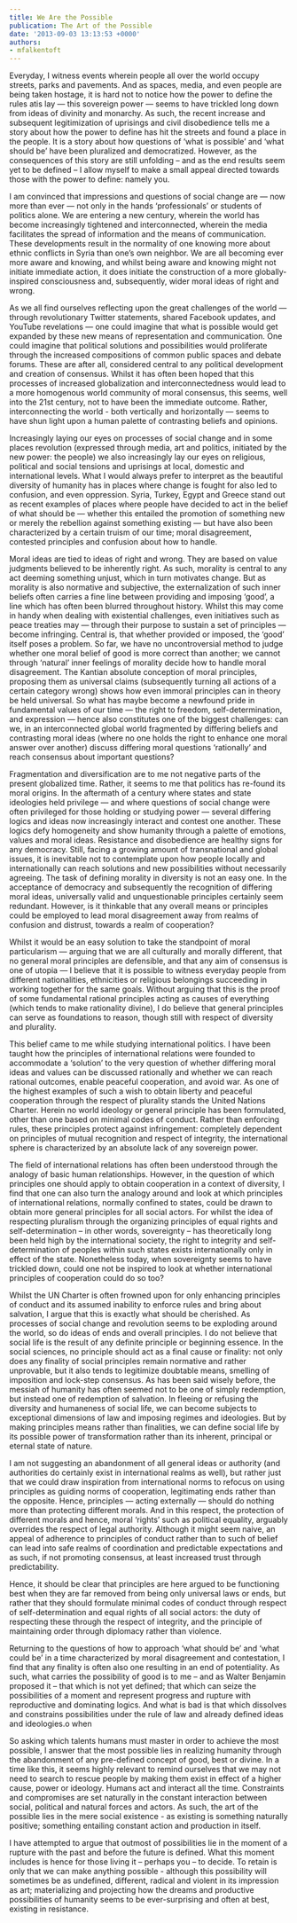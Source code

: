 ```yaml
---
title: We Are the Possible
publication: The Art of the Possible
date: '2013-09-03 13:13:53 +0000'
authors:
- mfalkentoft
---
```


Everyday, I witness events wherein people all over the world occupy streets, parks and pavements. And as spaces, media, and even people are being taken hostage, it is hard not to notice how the power to define the rules atis lay — this sovereign power — seems to have trickled long down from ideas of divinity and monarchy. As such, the recent increase and subsequent legitimization of uprisings and civil disobedience tells me a story about how the power to define has hit the streets and found a place in the people. It is a story about how questions of ‘what is possible’ and ‘what should be’ have been pluralized and democratized. However, as the consequences of this story are still unfolding – and as the end results seem yet to be defined – I allow myself to make a small appeal directed towards those with the power to define: namely you.

I am convinced that impressions and questions of social change are — now more than ever — not only in the hands ‘professionals’ or students of politics alone. We are entering a new century, wherein the world has become increasingly tightened and interconnected, wherein the media facilitates the spread of information and the means of communication. These developments result in the normality of one knowing more about ethnic conflicts in Syria than one’s own neighbor. We are all becoming ever more aware and knowing, and whilst being aware and knowing might not initiate immediate action, it does initiate the construction of a more globally-inspired consciousness and, subsequently, wider moral ideas of right and wrong.

As we all find ourselves reflecting upon the great challenges of the world — through revolutionary Twitter statements, shared Facebook updates, and YouTube revelations — one could imagine that what is possible would get expanded by these new means of representation and communication. One could imagine that political solutions and possibilities would proliferate through the increased compositions of common public spaces and debate forums. These are after all, considered central to any political development and creation of consensus. Whilst it has often been hoped that this processes of increased globalization and interconnectedness would lead to a more homogenous world community of moral consensus, this seems, well into the 21st century, not to have been the immediate outcome. Rather, interconnecting the world - both vertically and horizontally — seems to have shun light upon a human palette of contrasting beliefs and opinions.

Increasingly laying our eyes on processes of social change and in some places revolution (expressed through media, art and politics, initiated by the new power: the people) we also increasingly lay our eyes on religious, political and social tensions and uprisings at local, domestic and international levels. What I would always prefer to interpret as the beautiful diversity of humanity has in places where change is fought for also led to confusion, and even oppression. Syria, Turkey, Egypt and Greece stand out as recent examples of places where people have decided to act in the belief of what should be — whether this entailed the promotion of something new or merely the rebellion against something existing — but have also been characterized by a certain truism of our time; moral disagreement, contested principles and confusion about how to handle.

Moral ideas are tied to ideas of right and wrong. They are based on value judgments believed to be inherently right. As such, morality is central to any act deeming something unjust, which in turn motivates change. But as morality is also normative and subjective, the externalization of such inner beliefs often carries a fine line between providing and imposing ‘good’, a line which has often been blurred throughout history. Whilst this may come in handy when dealing with existential challenges, even initiatives such as peace treaties may — through their purpose to sustain a set of principles — become infringing. Central is, that whether provided or imposed, the ‘good’ itself poses a problem. So far, we have no uncontroversial method to judge whether one moral belief of good is more correct than another; we cannot through ‘natural’ inner feelings of morality decide how to handle moral disagreement. The Kantian absolute conception of moral principles, proposing them as universal claims (subsequently turning all actions of a certain category wrong) shows how even immoral principles can in theory be held universal. So what has maybe become a newfound pride in fundamental values of our time — the right to freedom, self-determination, and expression — hence also constitutes one of the biggest challenges: can we, in an interconnected global world fragmented by differing beliefs and contrasting moral ideas (where no one holds the right to enhance one moral answer over another) discuss differing moral questions ‘rationally’ and reach consensus about important questions?

Fragmentation and diversification are to me not negative parts of the present globalized time. Rather, it seems to me that politics has re-found its moral origins. In the aftermath of a century where states and state ideologies held privilege — and where questions of social change were often privileged for those holding or studying power — several differing logics and ideas now increasingly interact and contest one another. These logics defy homogeneity and show humanity through a palette of emotions, values and moral ideas. Resistance and disobedience are healthy signs for any democracy. Still, facing a growing amount of transnational and global issues, it is inevitable not to contemplate upon how people locally and internationally can reach solutions and new possibilities without necessarily agreeing. The task of defining morality in diversity is not an easy one. In the acceptance of democracy and subsequently the recognition of differing moral ideas, universally valid and unquestionable principles certainly seem redundant. However, is it thinkable that any overall means or principles could be employed to lead moral disagreement away from realms of confusion and distrust, towards a realm of cooperation?

Whilst it would be an easy solution to take the standpoint of moral particularism — arguing that we are all culturally and morally different, that no general moral principles are defensible, and that any aim of consensus is one of utopia — I believe that it is possible to witness everyday people from different nationalities, ethnicities or religious belongings succeeding in working together for the same goals. Without arguing that this is the proof of some fundamental rational principles acting as causes of everything (which tends to make rationality divine), I do believe that general principles can serve as foundations to reason, though still with respect of diversity and plurality.

This belief came to me while studying international politics. I have been taught how the principles of international relations were founded to accommodate a ‘solution’ to the very question of whether differing moral ideas and values can be discussed rationally and whether we can reach rational outcomes, enable peaceful cooperation, and avoid war. As one of the highest examples of such a wish to obtain liberty and peaceful cooperation through the respect of plurality stands the United Nations Charter. Herein no world ideology or general principle has been formulated, other than one based on minimal codes of conduct. Rather than enforcing rules, these principles protect against infringement: completely dependent on principles of mutual recognition and respect of integrity, the international sphere is characterized by an absolute lack of any sovereign power.

The field of international relations has often been understood through the analogy of basic human relationships. However, in the question of which principles one should apply to obtain cooperation in a context of diversity, I find that one can also turn the analogy around and look at which principles of international relations, normally confined to states, could be drawn to obtain more general principles for all social actors. For whilst the idea of respecting pluralism through the organizing principles of equal rights and self-determination – in other words, sovereignty – has theoretically long been held high by the international society, the right to integrity and self-determination of peoples within such states exists internationally only in effect of the state. Nonetheless today, when sovereignty seems to have trickled down, could one not be inspired to look at whether international principles of cooperation could do so too?

Whilst the UN Charter is often frowned upon for only enhancing principles of conduct and its assumed inability to enforce rules and bring about salvation, I argue that this is exactly what should be cherished. As processes of social change and revolution seems to be exploding around the world, so do ideas of ends and overall principles. I do not believe that social life is the result of any definite principle or beginning essence. In the social sciences, no principle should act as a final cause or finality: not only does any finality of social principles remain normative and rather unprovable, but it also tends to legitimize doubtable means, smelling of imposition and lock-step consensus. As has been said wisely before, the messiah of humanity has often seemed not to be one of simply redemption, but instead one of redemption of salvation. In fleeing or refusing the diversity and humaneness of social life, we can become subjects to exceptional dimensions of law and imposing regimes and ideologies. But by making principles means rather than finalities, we can define social life by its possible power of transformation rather than its inherent, principal or eternal state of nature.

I am not suggesting an abandonment of all general ideas or authority (and authorities do certainly exist in international realms as well), but rather just that we could draw inspiration from international norms to refocus on using principles as guiding norms of cooperation, legitimating ends rather than the opposite. Hence, principles — acting externally — should do nothing more than protecting different morals. And in this respect, the protection of different morals and hence, moral ‘rights’ such as political equality, arguably overrides the respect of legal authority. Although it might seem naive, an appeal of adherence to principles of conduct rather than to such of belief can lead into safe realms of coordination and predictable expectations and as such, if not promoting consensus, at least increased trust through predictability.

Hence, it should be clear that principles are here argued to be functioning best when they are far removed from being only universal laws or ends, but rather that they should formulate minimal codes of conduct through respect of self-determination and equal rights of all social actors: the duty of respecting these through the respect of integrity, and the principle of maintaining order through diplomacy rather than violence.

Returning to the questions of how to approach ‘what should be’ and ‘what could be’ in a time characterized by moral disagreement and contestation, I find that any finality is often also one resulting in an end of potentiality. As such, what carries the possibility of good is to me – and as Walter Benjamin proposed it – that which is not yet defined; that which can seize the possibilities of a moment and represent progress and rupture with reproductive and dominating logics. And what is bad is that which dissolves and constrains possibilities under the rule of law and already defined ideas and ideologies.o when

So asking which talents humans must master in order to achieve the most possible, I answer that the most possible lies in realizing humanity through the abandonment of any pre-defined concept of good, best or divine. In a time like this, it seems highly relevant to remind ourselves that we may not need to search to rescue people by making them exist in effect of a higher cause, power or ideology. Humans act and interact all the time. Constraints and compromises are set naturally in the constant interaction between social, political and natural forces and actors. As such, the art of the possible lies in the mere social existence - as existing is something naturally positive; something entailing constant action and production in itself.

I have attempted to argue that outmost of possibilities lie in the moment of a rupture with the past and before the future is defined. What this moment includes is hence for those living it – perhaps you – to decide. To retain is only that we can make anything possible - although this possibility will sometimes be as undefined, different, radical and violent in its impression as art; materializing and projecting how the dreams and productive possibilities of humanity seems to be ever-surprising and often at best, existing in resistance.
